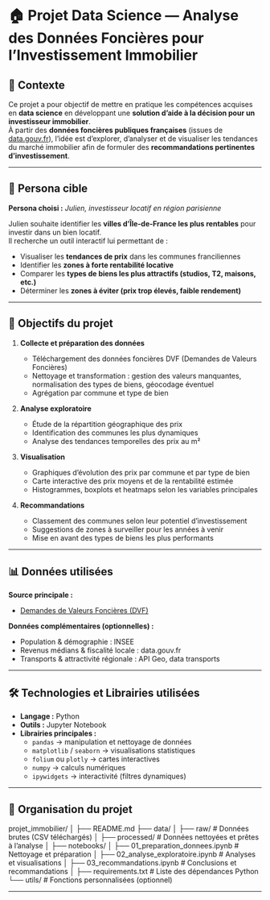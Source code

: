 # 🏠 Projet Data Science — Analyse des Données Foncières pour l’Investissement Immobilier

## 🎯 Contexte

Ce projet a pour objectif de mettre en pratique les compétences acquises en **data science** en développant une **solution d’aide à la décision pour un investisseur immobilier**.  
À partir des **données foncières publiques françaises** (issues de [data.gouv.fr](https://www.data.gouv.fr)), l’idée est d’explorer, d’analyser et de visualiser les tendances du marché immobilier afin de formuler des **recommandations pertinentes d’investissement**.

---

## 👤 Persona cible

**Persona choisi :** *Julien, investisseur locatif en région parisienne*  

Julien souhaite identifier les **villes d’Île-de-France les plus rentables** pour investir dans un bien locatif.  
Il recherche un outil interactif lui permettant de :
- Visualiser les **tendances de prix** dans les communes franciliennes  
- Identifier les **zones à forte rentabilité locative**  
- Comparer les **types de biens les plus attractifs (studios, T2, maisons, etc.)**  
- Déterminer les **zones à éviter (prix trop élevés, faible rendement)**  

---

## 🧩 Objectifs du projet

1. **Collecte et préparation des données**
   - Téléchargement des données foncières DVF (Demandes de Valeurs Foncières)
   - Nettoyage et transformation : gestion des valeurs manquantes, normalisation des types de biens, géocodage éventuel
   - Agrégation par commune et type de bien

2. **Analyse exploratoire**
   - Étude de la répartition géographique des prix
   - Identification des communes les plus dynamiques
   - Analyse des tendances temporelles des prix au m²

3. **Visualisation**
   - Graphiques d’évolution des prix par commune et par type de bien  
   - Carte interactive des prix moyens et de la rentabilité estimée  
   - Histogrammes, boxplots et heatmaps selon les variables principales  

4. **Recommandations**
   - Classement des communes selon leur potentiel d’investissement  
   - Suggestions de zones à surveiller pour les années à venir  
   - Mise en avant des types de biens les plus performants  

---

## 📊 Données utilisées

**Source principale :**  
- [Demandes de Valeurs Foncières (DVF)](https://www.data.gouv.fr/fr/datasets/demandes-de-valeurs-foncieres/)

**Données complémentaires (optionnelles) :**
- Population & démographie : INSEE  
- Revenus médians & fiscalité locale : data.gouv.fr  
- Transports & attractivité régionale : API Geo, data transports  

---

## 🛠️ Technologies et Librairies utilisées

- **Langage :** Python  
- **Outils :** Jupyter Notebook  
- **Librairies principales :**
  - `pandas` → manipulation et nettoyage de données  
  - `matplotlib` / `seaborn` → visualisations statistiques  
  - `folium` ou `plotly` → cartes interactives  
  - `numpy` → calculs numériques  
  - `ipywidgets` → interactivité (filtres dynamiques)  

---

## 📁 Organisation du projet

projet_immobilier/
│
├── README.md
├── data/
│ ├── raw/ # Données brutes (CSV téléchargés)
│ ├── processed/ # Données nettoyées et prêtes à l’analyse
│
├── notebooks/
│ ├── 01_preparation_donnees.ipynb # Nettoyage et préparation
│ ├── 02_analyse_exploratoire.ipynb # Analyses et visualisations
│ ├── 03_recommandations.ipynb # Conclusions et recommandations
│
├── requirements.txt # Liste des dépendances Python
└── utils/ # Fonctions personnalisées (optionnel)

---